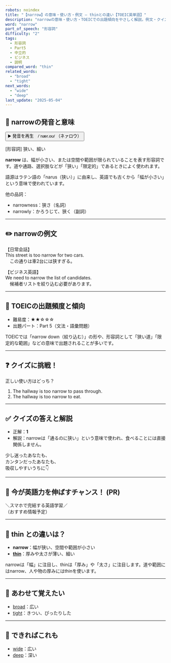 ```yaml
---
robots: noindex
title: "【narrow】の意味・使い方・例文 ― thinとの違い【TOEIC英単語】"
description: "narrowの意味・使い方・TOEICでの出題傾向をやさしく解説。例文・クイズ付きでthinとの違いもわかりやすく学べます。"
word: "narrow"
part_of_speech: "形容詞"
difficulty: "2"
tags:
  - 形容詞
  - Part5
  - 中立的
  - ビジネス
  - 説明
compared_word: "thin"
related_words:
  - "broad"
  - "tight"
next_words:
  - "wide"
  - "deep"
last_update: "2025-05-04"
---
```


## 🔰 narrowの発音と意味

<button class="play-audio" onclick="playTTS('narrow')">
  <span class="play-audio-main">
    ▶️ 発音を再生　/ˈnær.oʊ/
  </span>
  <span class="play-audio-sub">
    （ネァロウ）
  </span>
</button>

[形容詞] 狭い、細い

**narrow** は、幅が小さい、または空間や範囲が限られていることを表す形容詞です。道や通路、選択肢などが「狭い」「限定的」であるときによく使われます。

語源はラテン語の「narus（狭い）」に由来し、英語でも古くから「幅が小さい」という意味で使われています。

他の品詞：  
- narrowness：狭さ（名詞）
- narrowly：かろうじて、狭く（副詞）

---

## ✏️ narrowの例文

【日常会話】  
This street is too narrow for two cars.  
　この通りは車2台には狭すぎる。

【ビジネス英語】  
We need to narrow the list of candidates.  
　候補者リストを絞り込む必要があります。

---

## 🎯 TOEICの出題頻度と傾向

- 難易度：★★☆☆☆
- 出題パート：Part 5（文法・語彙問題）

TOEICでは「narrow down（絞り込む）」の形や、形容詞として「狭い道」「限定的な範囲」などの意味で出題されることが多いです。

---

## ❓ クイズに挑戦！

正しい使い方はどっち？

1. The hallway is too narrow to pass through.  
2. The hallway is too narrow to eat.

---

## ✅ クイズの答えと解説

- 正解：**1**
- 解説：narrowは「通るのに狭い」という意味で使われ、食べることには直接関係しません。

少し迷ったあなたも、  
カンタンだったあなたも、  
吸収しやすいうちに👇️

---

## 🚀 今が英語力を伸ばすチャンス！ (PR)

<div class="info-center">
＼スマホで完結する英語学習／<br>  
（おすすめ情報予定）
</div>

---

## 🤔  thin との違いは？

- **narrow**：幅が狭い、空間や範囲が小さい
- **[thin](/word/thin)**：厚みや太さが薄い、細い

narrowは「幅」に注目し、thinは「厚み」や「太さ」に注目します。道や範囲にはnarrow、人や物の厚みにはthinを使います。

---

## 🧩 あわせて覚えたい

- [broad](/word/broad)：広い
- [tight](/word/tight)：きつい、ぴったりした

---

## 📖 できればこれも

- [wide](/word/wide)：広い
- [deep](/word/deep)：深い

<!-- cvid: aid41_bid47 -->
